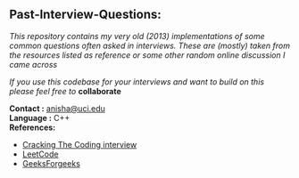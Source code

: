 ## Past-Interview-Questions:
*This repository contains my very old (2013) implementations of some common questions often asked in interviews. These are (mostly) taken from the resources listed as reference or some other random online discussion I came across*

*If you use this codebase for your interviews and want to build on this please feel free to* **collaborate** 

**Contact :** anisha@uci.edu  
**Language :** C++   
**References:**
* [Cracking The Coding interview](https://www.amazon.com/Cracking-Coding-Interview-Programming-Questions/dp/0984782850)
* [LeetCode](https://leetcode.com/)
* [GeeksForgeeks](https://www.geeksforgeeks.org/)
